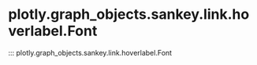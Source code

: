 # plotly.graph_objects.sankey.link.hoverlabel.Font

::: plotly.graph_objects.sankey.link.hoverlabel.Font
